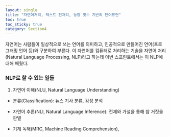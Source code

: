 ```yaml
---
layout: single
title: "자연어처리, 텍스트 전처리, 등장 횟수 기반의 단어표현"
toc: true
toc_sticky: true
category: Section4
---
```


자연어는 사람들이 일상적으로 쓰는 언어를 의미하고, 인공적으로 만들어진 언어(프로그래밍 언어 등)와 구분하여 부른다. 이 자연어를 컴퓨터로 처리하는 기술을 자연어 처리(Natural Language Processing,
NLP)라고 하는데 이번 스프린트에서는 이 NLP에 대해 배웠다.

### NLP로 할 수 있는 일들
1) 자연어 이해(NLU, Natural Language Understanding)

- 분류(Classification): 뉴스 기사 분류, 감성 분석

- 자연어 추론(NLI, Natural Language Inference): 전제와 가설을 통해 참 거짓을 판별

- 기계 독해(MRC, Machine Reading Comprehension), 







